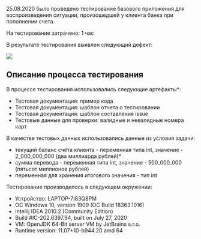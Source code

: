 25.08.2020 было проведено тестирование базового приложения для воспроизведения ситуации, произошедшей у клиента банка при пополнении счета.

На тестирование затрачено: 1 час

В результате тестирования выявлен следующий дефект:

![](https://github.com/dianest/MoneyTransfer/issues/1)

## Описание процесса тестирования

В процессе тестирования использовались следующие артефакты*:
* Тестовая документация: пример кода 
* Тестовая документация: шаблон отчета о тестировании
* Тестовая документация: шаблон составления issue
* Тестовые данные для проверки: валидные и невалидные номера карт


В качестве тестовых данных использовались данные из условия задачи:
* текущий баланс счёта клиента - переменная типа int, значение - 2_000_000_000 (два миллиарда рублей)*
* сумма перевода - переменная типа int, значение - 500_000_000 (пятьсот миллионов рублей)
* переменная для хранения итогового значения - тип int



Тестирование производилось в следующем окружении:
* Устройство: LAPTOP-7I83Q8PM
* OC Windows 10, version 1909 (OC Build 18363.1016)
* Intellij IDEA 2010.2 (Community Edition)
* Build #IC-202.6397.94, built on July 27, 2020
* VM: OpenJDK 64-Bit server VM by JetBrains s.r.o.
* Runtime version: 11.07+10-b944.20 amd 64
